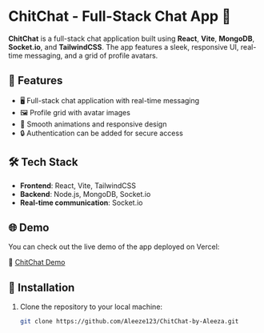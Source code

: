 # ChitChat - Full-Stack Chat App 💬

**ChitChat** is a full-stack chat application built using **React**, **Vite**, **MongoDB**, **Socket.io**, and **TailwindCSS**. The app features a sleek, responsive UI, real-time messaging, and a grid of profile avatars.

## 🚀 Features
- 🖥️ Full-stack chat application with real-time messaging
- 🖼️ Profile grid with avatar images
- 💨 Smooth animations and responsive design
- 🔒 Authentication can be added for secure access

## 🛠️ Tech Stack
- **Frontend**: React, Vite, TailwindCSS
- **Backend**: Node.js, MongoDB, Socket.io
- **Real-time communication**: Socket.io

## 🌐 Demo
You can check out the live demo of the app deployed on Vercel:

🔗 [ChitChat Demo](https://your-vercel-app-url.com)

## 📂 Installation

1. Clone the repository to your local machine:

   ```bash
   git clone https://github.com/Aleeze123/ChitChat-by-Aleeza.git
